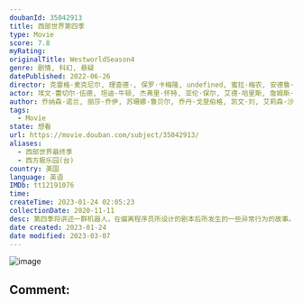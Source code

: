 ```yaml
---
doubanId: 35042913
title: 西部世界第四季
type: Movie
score: 7.8
myRating: 
originalTitle: WestworldSeason4
genre: 剧情, 科幻, 悬疑
datePublished: 2022-06-26
director: 克雷格·麦克尼尔, 理查德·, 保罗·卡梅隆, undefined, 蜜拉·梅农, 安德鲁·塞克利尔
actor: 埃文·蕾切尔·伍德, 坦迪·牛顿, 杰弗里·怀特, 亚伦·保尔, 艾德·哈里斯, 詹姆斯·麦斯登, 吴彦祖, 曼尼·蒙塔纳, 阿丽亚娜·德博斯, 奥罗拉·佩里诺, 吉姆·科迪·威廉姆斯, 丽贝卡·拉迪西奇, 泰莎·汤普森, 卢克·海姆斯沃斯, 汉娜·詹姆斯, 艾米丽, 安吉拉·萨拉弗安, 莉莉·西蒙斯, 扎恩·迈克拉农, 布兰登·斯克莱纳
author: 乔纳森·诺兰, 丽莎·乔伊, 苏珊娜·鲁贝尔, 乔丹·戈登伯格, 凯文·刘, 艾莉森·沙普克, 克里斯蒂娜·哈姆, WillSoodikWillSoodik, AlliRockAlliRock, MattPittsMattPitts, WesHumphreyWesHumphrey, DesaLarkin-BouttéDesaLarkin-Boutté, 迈克尔·克莱顿, 丹尼丝·塞伊
tags:
  - Movie
state: 想看
url: https://movie.douban.com/subject/35042913/
aliases:
  - 西部世界最终季
  - 西方极乐园(台)
country: 美国
language: 英语
IMDb: tt12191076
time: 
createTime: 2023-01-24 02:05:23
collectionDate: 2020-11-11
desc: 第四季将讲述一群机器人，在偏离程序员所设计的剧本后所发生的一些异常行为的故事。
date created: 2023-01-24
date modified: 2023-03-07
---
```


![image](p2874119367.jpg)

Comment:
---
